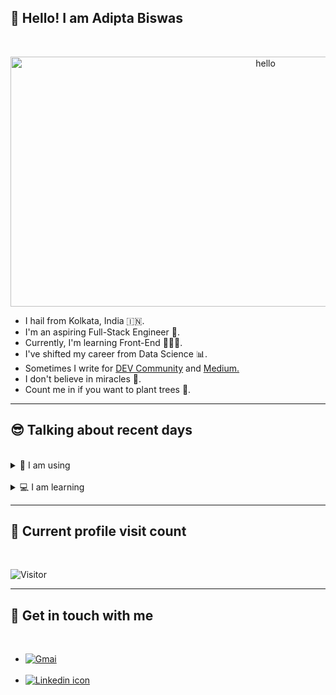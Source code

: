 <h2>🤠 Hello! I am Adipta Biswas</h2>
<br/>
<p align="center">
  <img width="800px" height="400px" src="#" alt="hello">
</p>
<ul>
  <li>I hail from Kolkata, India 🇮🇳.</li>
  <li>I'm an aspiring Full-Stack Engineer 🚀.</li> 
  <li>Currently, I'm learning Front-End 👨🏽‍💻.</li>
  <li>I've shifted my career from Data Science 📊.</li>
  <li>Sometimes I write for <a href="https://dev.to/ricky_rick">DEV Community</a> and <a href="https://medium.com/holy-coding">Medium.</a></li>
  <li>I don't believe in miracles 🔮.</li>
  <li>Count me in if you want to plant trees 🌳.</li>
</ul>
<hr/>
<h2>😎 Talking about recent days</h2>
<br/>
<details>
  <summary>👾 I am using</summary>
  <br>
  <ul>
  <li>Programming languages</li>
    <ul>
      <li><img src="https://img.shields.io/badge/Python-3776AB?style=for-the-badge&logo=python&logoColor=white" alt="Python 3"></li>
    </ul>
  <li>Markup and Styling languages</li>
    <ul>
      <li><img src="https://img.shields.io/badge/HTML5-E34F26?style=for-the-badge&logo=html5&logoColor=white" alt="HTML 5"</li>
      <li><img src="https://img.shields.io/badge/CSS3-1572B6?style=for-the-badge&logo=css3&logoColor=white" alt="CSS 3"></li>
      <li><img src="https://img.shields.io/badge/Sass-CC6699?style=for-the-badge&logo=sass&logoColor=white" alt="Sass preprocessor"></li>
    </ul>
  <li>Prototype and Wireframing tools</li>
    <ul>
      <li><img src="https://img.shields.io/badge/figma-magenta?style=for-the-badge&logo=figma&logoColor=white" alt="Figma"></li>
    </ul>
  <li>Code editors</li>
    <ul>
      <li><img src="https://img.shields.io/badge/codepen-grey?style=for-the-badge&logo=codepen&logoColor=white" alt="Codepen"></li>
      <li><img src="https://img.shields.io/badge/Visual_Studio_Code-0078D4?style=for-the-badge&logo=visual%20studio%20code&logoColor=white" alt="VSCode"></li>
    </ul>
  </ul>
</details>
<br/>
<details>
  <summary>💻 I am learning</summary>
  <br>
  <ul>
    <li><img src="https://img.shields.io/badge/Bootstrap-563D7C?style=for-the-badge&logo=bootstrap&logoColor=white" alt="Bootstrap"></li>
    <li><img src="https://img.shields.io/badge/JavaScript-F7DF1E?style=for-the-badge&logo=javascript&logoColor=black" alt="JavaScript"></li>
    <li><img src="https://img.shields.io/badge/Tailwind_CSS-38B2AC?style=for-the-badge&logo=tailwind-css&logoColor=white" alt="Tailwind CSS"></li>
  </ul>
</details>
<hr/>
<h2>🧮 Current profile visit count</h2>
<br/>

![Visitor](https://visitor-badge.glitch.me/badge?page_id=AdiptaBiswas.visitor-badge)
<hr/>
<h2>📮 Get in touch with me</h2>
<br/>
<ul>
  <li><a href="mailto:adiptabiswas@gmail.com"><img src="https://img.shields.io/badge/Gmail-D14836?style=for-the-badge&logo=gmail&logoColor=white" alt="Gmai"></a></li>
  <br/>
  <li><a href="https://linkedin.com/in/adipta-biswas-53017820b"><img src="https://img.shields.io/badge/LinkedIn-0077B5?style=for-the-badge&logo=linkedin&logoColor=white" alt="Linkedin icon">
  </li>
</ul>
